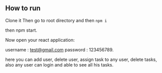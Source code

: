 ## How to run

Clone it
Then go to root directory 
and then `npm i`

then npm start.

Now open your react application:

username : test@gmail.com
password : 123456789.

here you can add user, delete user, assign task to any user, delete tasks, also any user can login and able to see all his tasks.
